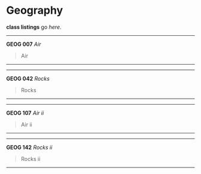 # Geography

**class listings** go _here_.


---
**GEOG 007** _Air_
> Air 
---

--- 
**GEOG 042** _Rocks_
> Rocks
---

---
**GEOG 107** _Air ii_
> Air ii
---

---  
**GEOG 142** _Rocks ii_
> Rocks ii   
---
